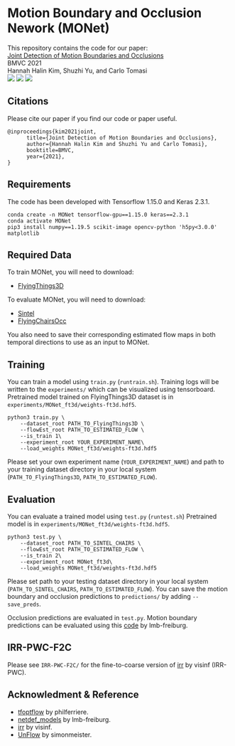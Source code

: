 # Motion Boundary and Occlusion Nework (MONet)
This repository contains the code for our paper:<br/>
[Joint Detection of Motion Boundaries and Occlusions](https://arxiv.org/pdf/2111.01261.pdf)<br/>
BMVC 2021 <br/>
Hannah Halin Kim, Shuzhi Yu, and Carlo Tomasi<br/>
<img src=predictions/alley_1.gif>
<img src=predictions/bandage_1.gif>
<img src=predictions/temple_3.gif>

## Citations
Please cite our paper if you find our code or paper useful.
```
@inproceedings{kim2021joint,
      title={Joint Detection of Motion Boundaries and Occlusions}, 
      author={Hannah Halin Kim and Shuzhi Yu and Carlo Tomasi},
      booktitle=BMVC,
      year={2021},
}
```


## Requirements
The code has been developed with Tensorflow 1.15.0 and Keras 2.3.1.
```Shell
conda create -n MONet tensorflow-gpu==1.15.0 keras==2.3.1  
conda activate MONet 
pip3 install numpy==1.19.5 scikit-image opencv-python 'h5py<3.0.0' matplotlib
```


## Required Data
To train MONet, you will need to download:
  - [FlyingThings3D](https://lmb.informatik.uni-freiburg.de/resources/datasets/SceneFlowDatasets.en.html)

To evaluate MONet, you will need to download: 
  - [Sintel](http://sintel.is.tue.mpg.de/) 
  - [FlyingChairsOcc](https://github.com/visinf/irr/tree/master/flyingchairsocc)

You also need to save their corresponding estimated flow maps in both temporal directions to use as an input to MONet.


## Training
You can train a model using `train.py` (`runtrain.sh`). 
Training logs will be written to the `experiments/` which can be visualized using tensorboard.
Pretrained model trained on FlyingThings3D dataset is in `experiments/MONet_ft3d/weights-ft3d.hdf5`.
```Shell
python3 train.py \
    --dataset_root PATH_TO_FlyingThings3D \
    --flowEst_root PATH_TO_ESTIMATED_FLOW \
    --is_train 1\
    --experiment_root YOUR_EXPERIMENT_NAME\
    --load_weights MONet_ft3d/weights-ft3d.hdf5 
```

Please set your own experiment name (`YOUR_EXPERIMENT_NAME`) and path to your training dataset directory in your local system (`PATH_TO_FlyingThings3D`, `PATH_TO_ESTIMATED_FLOW`).


## Evaluation
You can evaluate a trained model using `test.py` (`runtest.sh`) 
Pretrained model is in `experiments/MONet_ft3d/weights-ft3d.hdf5`.
```Shell
python3 test.py \
    --dataset_root PATH_TO_SINTEL_CHAIRS \
    --flowEst_root PATH_TO_ESTIMATED_FLOW \
    --is_train 2\
    --experiment_root MONet_ft3d\
    --load_weights MONet_ft3d/weights-ft3d.hdf5
```
Please set path to your testing dataset directory in your local system (`PATH_TO_SINTEL_CHAIRS`, `PATH_TO_ESTIMATED_FLOW`). 
You can save the motion boundary and occlusion predictions to `predictions/` by adding `--save_preds`. 

Occlusion predictions are evaluated in `test.py`.
Motion boundary predictions can be evaluated using this [code](https://github.com/lmb-freiburg/mbeval) by lmb-freiburg.


## IRR-PWC-F2C
Please see `IRR-PWC-F2C/` for the fine-to-coarse version of [irr](https://github.com/visinf/irr) by visinf (IRR-PWC).


## Acknowledment & Reference
  - [tfoptflow](https://github.com/philferriere/tfoptflow) by philferriere.
  - [netdef_models](https://github.com/lmb-freiburg/netdef_models) by lmb-freiburg.
  - [irr](https://github.com/visinf/irr) by visinf.
  - [UnFlow](https://github.com/simonmeister/UnFlow) by simonmeister.


